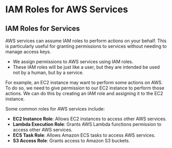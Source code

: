 # IAM Roles for AWS Services

## IAM Roles for Services

AWS services can assume IAM roles to perform actions on your behalf. This is particularly useful for granting permissions to services without needing to manage access keys.

- We assign permissions to AWS services using IAM roles.
- These IAM roles will be just like a user, but they are intended be used not by a human, but by a service.

For example, an EC2 instance may want to perform some actions on AWS. To do so, we need to give permission to our EC2 instance to perform those actions. We can do this by creating an IAM role and assigning it to the EC2 instance.

Some common roles for AWS services include:

- **EC2 Instance Role**: Allows EC2 instances to access other AWS services.
- **Lambda Execution Role**: Grants AWS Lambda functions permission to access other AWS services.
- **ECS Task Role**: Allows Amazon ECS tasks to access AWS services.
- **S3 Access Role**: Grants access to Amazon S3 buckets.
